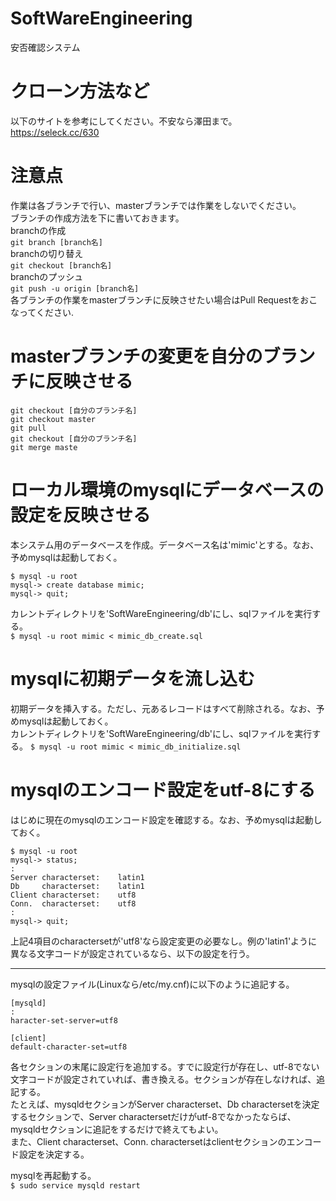 # SoftWareEngineering
安否確認システム  

# クローン方法など  
以下のサイトを参考にしてください。不安なら澤田まで。  
<https://seleck.cc/630>

# 注意点
作業は各ブランチで行い、masterブランチでは作業をしないでください。  
ブランチの作成方法を下に書いておきます。  
branchの作成  
`git branch [branch名]`  
branchの切り替え  
`git checkout [branch名]`  
branchのプッシュ  
`git push -u origin [branch名]`  
各ブランチの作業をmasterブランチに反映させたい場合はPull Requestをおこなってください.  

# masterブランチの変更を自分のブランチに反映させる
```
git checkout [自分のブランチ名]
git checkout master
git pull
git checkout [自分のブランチ名]
git merge maste
```

# ローカル環境のmysqlにデータベースの設定を反映させる
本システム用のデータベースを作成。データベース名は'mimic'とする。なお、予めmysqlは起動しておく。  
```
$ mysql -u root
mysql-> create database mimic;
mysql-> quit;
```
カレントディレクトリを'SoftWareEngineering/db'にし、sqlファイルを実行する。  
`$ mysql -u root mimic < mimic_db_create.sql`

# mysqlに初期データを流し込む
初期データを挿入する。ただし、元あるレコードはすべて削除される。なお、予めmysqlは起動しておく。  
カレントディレクトリを'SoftWareEngineering/db'にし、sqlファイルを実行する。 
`$ mysql -u root mimic < mimic_db_initialize.sql`

# mysqlのエンコード設定をutf-8にする
はじめに現在のmysqlのエンコード設定を確認する。なお、予めmysqlは起動しておく。 
```
$ mysql -u root
mysql-> status;
:
Server characterset:    latin1
Db     characterset:    latin1
Client characterset:    utf8
Conn.  characterset:    utf8
:
mysql-> quit;
```
上記4項目のcharactersetが'utf8'なら設定変更の必要なし。例の'latin1'ように異なる文字コードが設定されているなら、以下の設定を行う。

---------

mysqlの設定ファイル(Linuxなら/etc/my.cnf)に以下のように追記する。
```
[mysqld]
:
haracter-set-server=utf8

[client]
default-character-set=utf8
```
各セクションの末尾に設定行を追加する。すでに設定行が存在し、utf-8でない文字コードが設定されていれば、書き換える。セクションが存在しなければ、追記する。  
たとえば、mysqldセクションがServer characterset、Db charactersetを決定するセクションで、Server charactersetだけがutf-8でなかったならば、mysqldセクションに追記をするだけで終えてもよい。  
また、Client characterset、Conn. charactersetはclientセクションのエンコード設定を決定する。  

mysqlを再起動する。  
`$ sudo service mysqld restart`